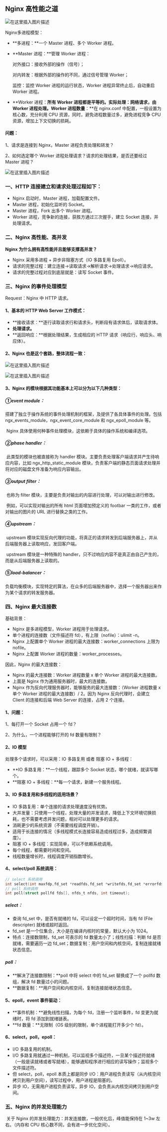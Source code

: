 ## Nginx 高性能之道

![在这里插入图片描述](https://img-blog.csdnimg.cn/20200518135009436.png?x-oss-process=image/watermark,type_ZmFuZ3poZW5naGVpdGk,shadow_10,text_aHR0cHM6Ly9ibG9nLmNzZG4ubmV0L1NvbWh1,size_16,color_FFFFFF,t_70)

Nginx多进程模型：

- **多进程：**一个 Master 进程、多个 Worker 进程。

- **Master 进程：**管理 Worker 进程：

  对外接口：接收外部的操作（信号）；

  对内转发：根据外部的操作的不同，通过信号管理 Worker；

  监控：监控 Worker 进程的运行状态，Worker 进程异常终止后，自动重启 Worker 进程。

- **Worker 进程：**所有 Worker 进程都是平等的。实际处理：网络请求，由 Worker 进程处理。Worker 进程数量**：**在 nginx.conf 中配置，一般设置为核心数，充分利用 CPU 资源，同时，避免进程数量过多，避免进程竞争 CPU 资源，增加上下文切换的损耗。

#### 问题：

1、请求是连接到 Nginx，Master 进程负责处理和转发？

2、如何选定哪个 Worker 进程处理请求？请求的处理结果，是否还要经过 Master 进程？

![在这里插入图片描述](https://img-blog.csdnimg.cn/20200518135504489.png?x-oss-process=image/watermark,type_ZmFuZ3poZW5naGVpdGk,shadow_10,text_aHR0cHM6Ly9ibG9nLmNzZG4ubmV0L1NvbWh1,size_16,color_FFFFFF,t_70)

### 一、HTTP 连接建立和请求处理过程如下：

- Nginx 启动时，Master 进程，加载配置文件。
- Master 进程，初始化监听的 Socket。
- Master 进程，Fork 出多个 Worker 进程。
- Worker 进程，竞争新的连接，获胜方通过三次握手，建立 Socket 连接，并处理请求。

### 二、Nginx 高性能、高并发

**Nginx 为什么拥有高性能并且能够支撑高并发？**

- Nginx 采用多进程 + 异步非阻塞方式（IO 多路复用 Epoll）。
- 请求的完整过程：建立连接→读取请求→解析请求→处理请求→响应请求。
- 请求的完整过程对应到底层就是：读写 Socket 事件。

### 三、Nginx 的事件处理模型

Request：Nginx 中 HTTP 请求。

#### 1、基本的 HTTP Web Server 工作模式：

- **接收请求：**逐行读取请求行和请求头，判断段有请求体后，读取请求体。
- **处理请求。**
- **返回响应：**根据处理结果，生成相应的 HTTP 请求（响应行、响应头、响应体）。

#### 2、Nginx 也是这个套路，整体流程一致：

![在这里插入图片描述](https://img-blog.csdnimg.cn/20200518140040548.png?x-oss-process=image/watermark,type_ZmFuZ3poZW5naGVpdGk,shadow_10,text_aHR0cHM6Ly9ibG9nLmNzZG4ubmV0L1NvbWh1,size_16,color_FFFFFF,t_70)

![在这里插入图片描述](https://img-blog.csdnimg.cn/2020051814021336.png?x-oss-process=image/watermark,type_ZmFuZ3poZW5naGVpdGk,shadow_10,text_aHR0cHM6Ly9ibG9nLmNzZG4ubmV0L1NvbWh1,size_16,color_FFFFFF,t_70)

#### 3、Nginx 的模块根据其功能基本上可以分为以下几种类型：

##### ①event module：

​	搭建了独立于操作系统的事件处理机制的框架，及提供了各具体事件的处理。包括 ngx_events_module，ngx_event_core_module 和 ngx_epoll_module 等。

​	Nginx 具体使用何种事件处理模块，这依赖于具体的操作系统和编译选项。

##### ②phase handler：

​	此类型的模块也被直接称为 handler 模块。主要负责处理客户端请求并产生待响应内容，比如 ngx_http_static_module 模块，负责客户端的静态页面请求处理并将对应的磁盘文件准备为响应内容输出。

##### ③output filter：

​	也称为 filter 模块，主要是负责对输出的内容进行处理，可以对输出进行修改。

​	例如，可以实现对输出的所有 html 页面增加预定义的 footbar 一类的工作，或者对输出的图片的 URL 进行替换之类的工作。

##### ④upstream：

​	upstream 模块实现反向代理的功能，将真正的请求转发到后端服务器上，并从后端服务器上读取响应，发回客户端。

​	upstream 模块是一种特殊的 handler，只不过响应内容不是真正由自己产生的，而是从后端服务器上读取的。

##### ⑤load-balancer：

​	负载均衡模块，实现特定的算法，在众多的后端服务器中，选择一个服务器出来作为某个请求的转发服务器。

### 四、Nginx 最大连接数

基础背景：

- Nginx 是多进程模型，Worker 进程用于处理请求。
- 单个进程的连接数（文件描述符 fd），有上限（nofile）：ulimit -n。
- Nginx 上配置单个 Worker 进程的最大连接数：worker_connections 上限为 nofile。
- Nginx 上配置 Worker 进程的数量：worker_processes。

因此，Nginx 的最大连接数：

- Nginx 的最大连接数：Worker 进程数量 x 单个 Worker 进程的最大连接数。
- 上面是 Nginx 作为通用服务器时，最大的连接数。
- Nginx 作为反向代理服务器时，能够服务的最大连接数：（Worker 进程数量 x 单个 Worker 进程的最大连接数）/ 2。因为 Nginx 反向代理时，会建立 Client 的连接和后端 Web Server 的连接，占用 2 个连接。

#### 1、问题：

1、每打开一个 Socket 占用一个 fd？

2、为什么，一个进程能够打开的 fd 数量有限制？

#### 2、IO 模型

处理多个请求时，可以采用：IO 多路复用 或者 阻塞 IO + 多线程：

- **IO 多路复用：**一个线程，跟踪多个 Socket 状态，哪个就绪，就读写哪个。
- **阻塞 IO + 多线程：**每一个请求，新建一个服务线程。

#### 3、IO 多路复用和多线程的适用场景？

- IO 多路复用：单个连接的请求处理速度没有优势。
- 大并发量：只使用一个线程，处理大量的并发请求，降低上下文环境切换损耗，也不需要考虑并发问题，相对可以处理更多的请求。
- 消耗更少的系统资源（不需要线程调度开销）。
- 适用于长连接的情况（多线程模式长连接容易造成线程过多，造成频繁调度）。
- 阻塞 IO + 多线程：实现简单，可以不依赖系统调用。
- 每个线程，都需要时间和空间。
- 线程数量增长时，线程调度开销指数增长。

#### 4、select/poll 系统调用：

```c
// select 系统调用
int select(int maxfdp,fd_set *readfds,fd_set *writefds,fd_set *errorfds,struct timeval *timeout); 
// poll 系统调用
int poll(struct pollfd fds[], nfds_t nfds, int timeout);
```

##### select：

- 查询 fd_set 中，是否有就绪的 fd，可以设定一个超时时间，当有 fd (File descripter) 就绪或超时返回。
- fd_set 是一个位集合，大小是在编译内核时的常量，默认大小为 1024。
- 特点：连接数限制，fd_set 可表示的 fd 数量太小了；线性扫描：判断 fd 是否就绪，需要遍历一边 fd_set；数据复制：用户空间和内核空间，复制连接就绪状态信息。

##### poll：

- **解决了连接数限制：**poll 中将 select 中的 fd_set 替换成了一个 pollfd 数组，解决 fd 数量过小的问题。
- **数据复制：**用户空间和内核空间，复制连接就绪状态信息。

#### 5、epoll，event 事件驱动：

- **事件机制：**避免线性扫描，为每个 fd，注册一个监听事件，fd 变更为就绪时，将 fd 添加到就绪链表。
- **fd 数量：**无限制（OS 级别的限制，单个进程能打开多少个 fd）。

#### 6、select，poll，epoll：

- I/O 多路复用的机制。
- I/O 多路复用就通过一种机制，可以监视多个描述符，一旦某个描述符就绪（一般是读就绪或者写就绪），能够通知程序进行相应的读写操作；监视多个文件描述符。
- 但 select，poll，epoll 本质上都是同步 I/O：用户进程负责读写（从内核空间拷贝到用户空间），读写过程中，用户进程是阻塞的。
- 异步 IO，无需用户进程负责读写，异步 IO，会负责从内核空间拷贝到用户空间。

### 五、Nginx 的并发处理能力

​	关于 Nginx 的并发处理能力：并发连接数，一般优化后，峰值能保持在 1~3w 左右。（内存和 CPU 核心数不同，会有进一步优化空间）。